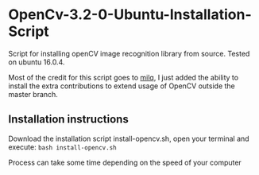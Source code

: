 # OpenCv-3.2-0-Ubuntu-Installation-Script
Script for installing openCV image recognition library from source. Tested on ubuntu 16.0.4.

Most of the credit for this script goes to [milq](https://github.com/milq/milq "milq's github"), I just added the ability to install the extra contributions to extend usage of OpenCV outside the master branch.
## Installation instructions
Download the installation script install-opencv.sh, open your terminal and execute:
`bash install-opencv.sh`

Process can take some time depending on the speed of your computer

